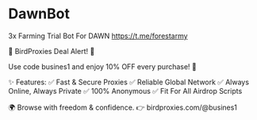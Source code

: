 # DawnBot
3x Farming Trial Bot For DAWN 
https://t.me/forestarmy 

🚀 BirdProxies Deal Alert! 🚀

Use code busines1 and enjoy 10% OFF every purchase! 🎉

✨ Features:
✅ Fast & Secure Proxies
✅ Reliable Global Network
✅ Always Online, Always Private
✅ 100% Anonymous
✅ Fit For All Airdrop Scripts 

🌍 Browse with freedom & confidence.
👉 birdproxies.com/@busines1
